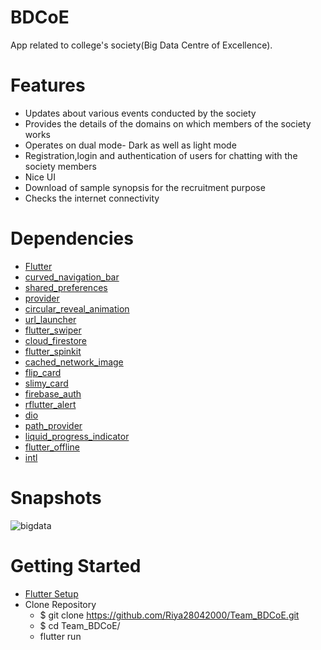 # BDCoE

App related to college's society(Big Data Centre of Excellence).



# Features

- Updates about various events conducted by the society
- Provides the details of the domains on which members of the society works
- Operates on dual mode- Dark as well as light mode
- Registration,login and authentication of users for chatting with the society members
- Nice UI
- Download of sample synopsis for the recruitment purpose
- Checks the internet connectivity 



# Dependencies

- [Flutter](https://flutter.dev/?gclid=CjwKCAjw26H3BRB2EiwAy32zhY0Ab85XiyQXZRGIRKSUHRRgrZZccezpmqjx9tXay7UqpS2QqgjgwxoCFCYQAvD_BwE&gclsrc=aw.ds)
- [curved_navigation_bar](https://pub.dev/packages/curved_navigation_bar)
- [shared_preferences](https://pub.dev/packages/shared_preferences)
- [provider](https://pub.dev/packages/provider)
- [circular_reveal_animation](https://pub.dev/packages/circular_reveal_animation)
- [url_launcher](https://pub.dev/packages/url_launcher)
- [flutter_swiper](https://pub.dev/packages/flutter_swiper)
- [cloud_firestore](https://pub.dev/packages/cloud_firestore)
- [flutter_spinkit](https://pub.dev/packages/flutter_spinkit)
- [cached_network_image](https://pub.dev/packages/cached_network_image)
- [flip_card](https://pub.dev/packages/flip_card)
- [slimy_card](https://pub.dev/packages/slimy_card)
- [firebase_auth](https://pub.dev/packages/firebase_auth)
- [rflutter_alert](https://pub.dev/packages/rflutter_alert)
- [dio](https://pub.dev/packages/dio)
- [path_provider](https://pub.dev/packages/path_provider)
- [liquid_progress_indicator](https://pub.dev/packages/liquid_progress_indicator)
- [flutter_offline](https://pub.dev/packages/flutter_offline)
- [intl](https://pub.dev/packages/intl)



# Snapshots

![bigdata](https://user-images.githubusercontent.com/65823846/87246298-31d76a80-c46a-11ea-9b3e-e116274c6734.gif)



# Getting Started

- [Flutter Setup](https://flutter.dev/docs/get-started/install)
- Clone Repository <br>
    - $ git clone https://github.com/Riya28042000/Team_BDCoE.git<br>
    - $ cd Team_BDCoE/<br>
    - flutter run<br>
      
      

